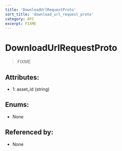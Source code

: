 ```yaml
---
title: 'DownloadUrlRequestProto'
sort_title: 'download_url_request_proto'
category: API
excerpt: FIXME
---
```


# DownloadUrlRequestProto

> FIXME

## Attributes:

- 1: asset_id (string) 

## Enums:

- None

## Referenced by:

- None
